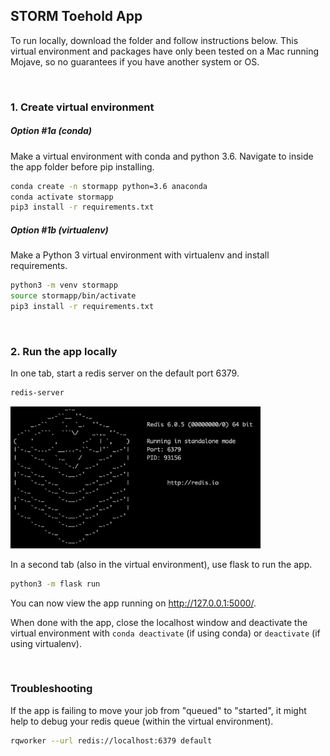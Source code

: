 ## STORM Toehold App

To run locally, download the folder and follow instructions below. This virtual environment and packages have only been tested on a Mac running Mojave, so no guarantees if you have another system or OS.

<br>

### 1. Create virtual environment

##### Option #1a (conda)

Make a virtual environment with conda and python 3.6. Navigate to inside the app folder before pip installing.

```bash
conda create -n stormapp python=3.6 anaconda
conda activate stormapp
pip3 install -r requirements.txt
```

##### Option #1b (virtualenv)

Make a Python 3 virtual environment with virtualenv and install requirements.

```bash
python3 -m venv stormapp
source stormapp/bin/activate
pip3 install -r requirements.txt
``` 

<br>

### 2. Run the app locally 

In one tab, start a redis server on the default port 6379.

```bash
redis-server
```

<p>
<img src="README_redis.png" width="400">
</p>

In a second tab (also in the virtual environment), use flask to run the app.

```bash
python3 -m flask run
```

You can now view the app running on http://127.0.0.1:5000/.

When done with the app, close the localhost window and deactivate the virtual environment with `conda deactivate` (if using conda) or `deactivate` (if using virtualenv).

<br>

### Troubleshooting

If the app is failing to move your job from "queued" to "started", it might help to debug your redis queue (within the virtual environment).

```bash
rqworker --url redis://localhost:6379 default
```